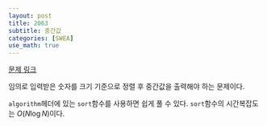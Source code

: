 ```yaml
---
layout: post
title: 2063
subtitle: 중간값
categories: [SWEA]
use_math: true
---
```


[문제 링크](https://swexpertacademy.com/main/code/problem/problemDetail.do?contestProbId=AV5QPsXKA2UDFAUq)

임의로 입력받은 숫자를 크기 기준으로 정렬 후 중간값을 출력해야 하는 문제이다.

<code>algorithm</code>헤더에 있는 <code>sort</code>함수를 사용하면 쉽게 풀 수 있다. <code>sort</code>함수의 시간복잡도는 $O(N \log N)$이다.
<script src="https://gist.github.com/H0Kyun/6ecf3f3fe31c656cfce62282b6217059.js"></script>
